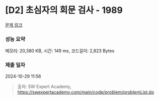 # [D2] 초심자의 회문 검사 - 1989 

[문제 링크](https://swexpertacademy.com/main/code/problem/problemDetail.do?contestProbId=AV5PyTLqAf4DFAUq) 

### 성능 요약

메모리: 20,380 KB, 시간: 149 ms, 코드길이: 2,823 Bytes

### 제출 일자

2024-10-29 11:56



> 출처: SW Expert Academy, https://swexpertacademy.com/main/code/problem/problemList.do